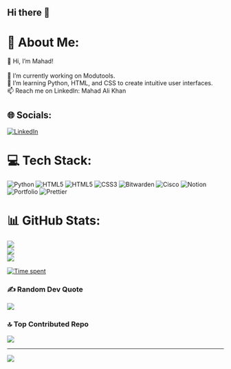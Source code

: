 ## Hi there 👋

# 💫 About Me:
👋 Hi, I’m Mahad!<br><br>🔭 I’m currently working on Modutools.<br>🌱 I’m learning Python, HTML, and CSS to create intuitive user interfaces.<br>📫 Reach me on LinkedIn: Mahad Ali Khan


## 🌐 Socials:
[![LinkedIn](https://img.shields.io/badge/LinkedIn-%230077B5.svg?logo=linkedin&logoColor=white)](https://linkedin.com/in/mahad-ali-khan) 

# 💻 Tech Stack:
![Python](https://img.shields.io/badge/python-3670A0?style=for-the-badge&logo=python&logoColor=ffdd54) ![HTML5](https://img.shields.io/badge/html5-%23E34F26.svg?style=for-the-badge&logo=html5&logoColor=white) ![HTML5](https://img.shields.io/badge/html5-%23E34F26.svg?style=for-the-badge&logo=html5&logoColor=white) ![CSS3](https://img.shields.io/badge/css3-%231572B6.svg?style=for-the-badge&logo=css3&logoColor=white) ![Bitwarden](https://img.shields.io/badge/bitwarden-%23175DDC.svg?style=for-the-badge&logo=bitwarden&logoColor=white) ![Cisco](https://img.shields.io/badge/cisco-%23049fd9.svg?style=for-the-badge&logo=cisco&logoColor=black) ![Notion](https://img.shields.io/badge/Notion-%23000000.svg?style=for-the-badge&logo=notion&logoColor=white) ![Portfolio](https://img.shields.io/badge/Portfolio-%23000000.svg?style=for-the-badge&logo=firefox&logoColor=#FF7139) ![Prettier](https://img.shields.io/badge/prettier-%23F7B93E.svg?style=for-the-badge&logo=prettier&logoColor=black)
# 📊 GitHub Stats:
![](https://github-readme-stats.vercel.app/api?username=mahadali05&theme=default&hide_border=false&include_all_commits=true&count_private=true)<br/>
![](https://github-readme-streak-stats.herokuapp.com/?user=mahadali05&theme=default&hide_border=false)<br/>
![](https://github-readme-stats.vercel.app/api/top-langs/?username=mahadali05&theme=default&hide_border=false&include_all_commits=true&count_private=true&layout=compact)

[![Time spent](https://github-readme-stats.vercel.app/api/wakatime?username=MahadAli)](https://github.com/anuraghazra/github-readme-stats)

### ✍️ Random Dev Quote
![](https://quotes-github-readme.vercel.app/api?type=horizontal&theme=light)

### 🔝 Top Contributed Repo
![](https://github-contributor-stats.vercel.app/api?username=mahadali05&limit=5&theme=default&combine_all_yearly_contributions=true)

---
[![](https://visitcount.itsvg.in/api?id=mahadali05&icon=0&color=0)](https://visitcount.itsvg.in)

<!-- Proudly created with GPRM ( https://gprm.itsvg.in ) -->
